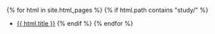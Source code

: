 <!-- # Study -->

{% for html in site.html_pages %}
{% if html.path contains "study/" %}
- <a href="{{ html.path }}">{{ html.title }}</a>
{% endif %}
{% endfor %}